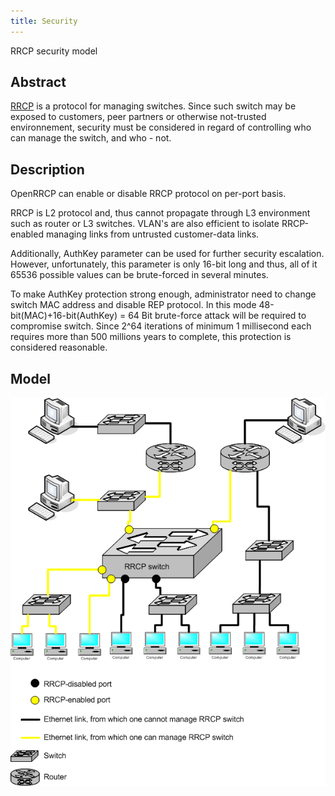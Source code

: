 ```yaml
---
title: Security
---
```


RRCP security model

## Abstract

[RRCP] is a protocol for managing switches. Since such switch may be exposed to customers, peer partners or otherwise
not-trusted environnement, security must be considered in regard of controlling who can manage the switch, and who - not.

## Description

OpenRRCP can enable or disable RRCP protocol on per-port basis.

RRCP is L2 protocol and, thus cannot propagate through L3 environment such as router or L3 switches. VLAN's are also
efficient to isolate RRCP-enabled managing links from untrusted customer-data links.

Additionally, AuthKey parameter can be used for further security escalation. However, unfortunately, this parameter is
only 16-bit long and thus, all of it 65536 possible values can be brute-forced in several minutes.

To make AuthKey protection strong enough, administrator need to change switch MAC address and disable REP protocol. In
this mode 48-bit(MAC)+16-bit(AuthKey) = 64 Bit brute-force attack will be required to compromise switch. Since 2^64
iterations of minimum 1 millisecond each requires more than 500 millions years to complete, this protection is
considered reasonable.

## Model

![RRCP Security Model](assets/images/rrcp-security-model.png)

[RRCP]: rrcp.md
